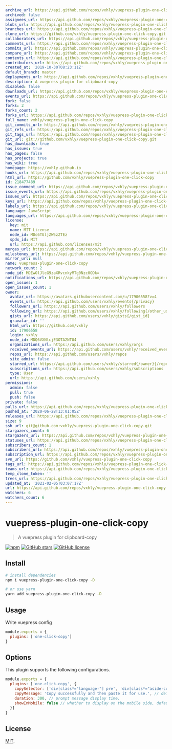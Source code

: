 ```yaml
---
archive_url: https://api.github.com/repos/vxhly/vuepress-plugin-one-click-copy/{archive_format}{/ref}
archived: false
assignees_url: https://api.github.com/repos/vxhly/vuepress-plugin-one-click-copy/assignees{/user}
blobs_url: https://api.github.com/repos/vxhly/vuepress-plugin-one-click-copy/git/blobs{/sha}
branches_url: https://api.github.com/repos/vxhly/vuepress-plugin-one-click-copy/branches{/branch}
clone_url: https://github.com/vxhly/vuepress-plugin-one-click-copy.git
collaborators_url: https://api.github.com/repos/vxhly/vuepress-plugin-one-click-copy/collaborators{/collaborator}
comments_url: https://api.github.com/repos/vxhly/vuepress-plugin-one-click-copy/comments{/number}
commits_url: https://api.github.com/repos/vxhly/vuepress-plugin-one-click-copy/commits{/sha}
compare_url: https://api.github.com/repos/vxhly/vuepress-plugin-one-click-copy/compare/{base}...{head}
contents_url: https://api.github.com/repos/vxhly/vuepress-plugin-one-click-copy/contents/{+path}
contributors_url: https://api.github.com/repos/vxhly/vuepress-plugin-one-click-copy/contributors
created_at: '2019-10-30T08:23:11Z'
default_branch: master
deployments_url: https://api.github.com/repos/vxhly/vuepress-plugin-one-click-copy/deployments
description: A vuepress plugin for clipboard-copy
disabled: false
downloads_url: https://api.github.com/repos/vxhly/vuepress-plugin-one-click-copy/downloads
events_url: https://api.github.com/repos/vxhly/vuepress-plugin-one-click-copy/events
fork: false
forks: 2
forks_count: 2
forks_url: https://api.github.com/repos/vxhly/vuepress-plugin-one-click-copy/forks
full_name: vxhly/vuepress-plugin-one-click-copy
git_commits_url: https://api.github.com/repos/vxhly/vuepress-plugin-one-click-copy/git/commits{/sha}
git_refs_url: https://api.github.com/repos/vxhly/vuepress-plugin-one-click-copy/git/refs{/sha}
git_tags_url: https://api.github.com/repos/vxhly/vuepress-plugin-one-click-copy/git/tags{/sha}
git_url: git://github.com/vxhly/vuepress-plugin-one-click-copy.git
has_downloads: true
has_issues: true
has_pages: false
has_projects: true
has_wiki: true
homepage: https://vxhly.github.io
hooks_url: https://api.github.com/repos/vxhly/vuepress-plugin-one-click-copy/hooks
html_url: https://github.com/vxhly/vuepress-plugin-one-click-copy
id: 218477489
issue_comment_url: https://api.github.com/repos/vxhly/vuepress-plugin-one-click-copy/issues/comments{/number}
issue_events_url: https://api.github.com/repos/vxhly/vuepress-plugin-one-click-copy/issues/events{/number}
issues_url: https://api.github.com/repos/vxhly/vuepress-plugin-one-click-copy/issues{/number}
keys_url: https://api.github.com/repos/vxhly/vuepress-plugin-one-click-copy/keys{/key_id}
labels_url: https://api.github.com/repos/vxhly/vuepress-plugin-one-click-copy/labels{/name}
language: JavaScript
languages_url: https://api.github.com/repos/vxhly/vuepress-plugin-one-click-copy/languages
license:
  key: mit
  name: MIT License
  node_id: MDc6TGljZW5zZTEz
  spdx_id: MIT
  url: https://api.github.com/licenses/mit
merges_url: https://api.github.com/repos/vxhly/vuepress-plugin-one-click-copy/merges
milestones_url: https://api.github.com/repos/vxhly/vuepress-plugin-one-click-copy/milestones{/number}
mirror_url: null
name: vuepress-plugin-one-click-copy
network_count: 2
node_id: MDEwOlJlcG9zaXRvcnkyMTg0Nzc0ODk=
notifications_url: https://api.github.com/repos/vxhly/vuepress-plugin-one-click-copy/notifications{?since,all,participating}
open_issues: 1
open_issues_count: 1
owner:
  avatar_url: https://avatars.githubusercontent.com/u/17906558?v=4
  events_url: https://api.github.com/users/vxhly/events{/privacy}
  followers_url: https://api.github.com/users/vxhly/followers
  following_url: https://api.github.com/users/vxhly/following{/other_user}
  gists_url: https://api.github.com/users/vxhly/gists{/gist_id}
  gravatar_id: ''
  html_url: https://github.com/vxhly
  id: 17906558
  login: vxhly
  node_id: MDQ6VXNlcjE3OTA2NTU4
  organizations_url: https://api.github.com/users/vxhly/orgs
  received_events_url: https://api.github.com/users/vxhly/received_events
  repos_url: https://api.github.com/users/vxhly/repos
  site_admin: false
  starred_url: https://api.github.com/users/vxhly/starred{/owner}{/repo}
  subscriptions_url: https://api.github.com/users/vxhly/subscriptions
  type: User
  url: https://api.github.com/users/vxhly
permissions:
  admin: false
  pull: true
  push: false
private: false
pulls_url: https://api.github.com/repos/vxhly/vuepress-plugin-one-click-copy/pulls{/number}
pushed_at: '2020-06-28T13:01:05Z'
releases_url: https://api.github.com/repos/vxhly/vuepress-plugin-one-click-copy/releases{/id}
size: 9
ssh_url: git@github.com:vxhly/vuepress-plugin-one-click-copy.git
stargazers_count: 6
stargazers_url: https://api.github.com/repos/vxhly/vuepress-plugin-one-click-copy/stargazers
statuses_url: https://api.github.com/repos/vxhly/vuepress-plugin-one-click-copy/statuses/{sha}
subscribers_count: 1
subscribers_url: https://api.github.com/repos/vxhly/vuepress-plugin-one-click-copy/subscribers
subscription_url: https://api.github.com/repos/vxhly/vuepress-plugin-one-click-copy/subscription
svn_url: https://github.com/vxhly/vuepress-plugin-one-click-copy
tags_url: https://api.github.com/repos/vxhly/vuepress-plugin-one-click-copy/tags
teams_url: https://api.github.com/repos/vxhly/vuepress-plugin-one-click-copy/teams
temp_clone_token: ''
trees_url: https://api.github.com/repos/vxhly/vuepress-plugin-one-click-copy/git/trees{/sha}
updated_at: '2021-02-05T03:07:17Z'
url: https://api.github.com/repos/vxhly/vuepress-plugin-one-click-copy
watchers: 6
watchers_count: 6
---
```


# vuepress-plugin-one-click-copy

> A vuepress plugin for clipboard-copy

[![npm](https://img.shields.io/npm/v/vuepress-plugin-one-click-copy.svg)](https://www.npmjs.com/package/vuepress-plugin-one-click-copy)
[![GitHub stars](https://img.shields.io/github/stars/vxhly/vuepress-plugin-one-click-copy)](https://github.com/vxhly/vuepress-plugin-one-click-copy/stargazers)
[![GitHub license](https://img.shields.io/github/license/vxhly/vuepress-plugin-one-click-copy)](https://github.com/vxhly/vuepress-plugin-one-click-copy/blob/master/LICENSE)

## Install

``` bash
# install dependencies
npm i vuepress-plugin-one-click-copy -D

# or use yarn
yarn add vuepress-plugin-one-click-copy -D
```

## Usage

Write vuepress config

``` javascript
module.exports = {
  plugins: ['one-click-copy']
}
```

## Options

This plugin supports the following configurations.

``` javascript
module.exports = {
  plugins: ['one-click-copy', {
    copySelector: ['div[class*="language-"] pre', 'div[class*="aside-code"] aside'], // String or Array
    copyMessage: 'Copy successfully and then paste it for use.', // default is 'Copy successfully and then paste it for use.'
    duration: 300, // prompt message display time.
    showInMobile: false // whether to display on the mobile side, default: false.
  }]
}
```

## License

[MIT](https://github.com/vxhly/vuepress-plugin-one-click-copy/blob/master/LICENSE).